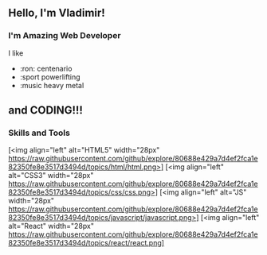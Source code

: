 ## Hello, I'm Vladimir!

### I'm Amazing Web Developer

I like
- :ron: centenario
- :sport powerlifting
- :music heavy metal

and CODING!!!
---
### Skills and Tools

[<img align="left" alt="HTML5" width="28px" https://raw.githubusercontent.com/github/explore/80688e429a7d4ef2fca1e82350fe8e3517d3494d/topics/html/html.png>]
[<img align="left" alt="CSS3" width="28px" https://raw.githubusercontent.com/github/explore/80688e429a7d4ef2fca1e82350fe8e3517d3494d/topics/css/css.png>]
[<img align="left" alt="JS" width="28px" https://raw.githubusercontent.com/github/explore/80688e429a7d4ef2fca1e82350fe8e3517d3494d/topics/javascript/javascript.png>]
[<img align="left" alt="React" width="28px" https://raw.githubusercontent.com/github/explore/80688e429a7d4ef2fca1e82350fe8e3517d3494d/topics/react/react.png]
